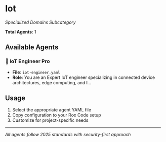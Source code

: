 # Iot
*Specialized Domains Subcategory*

**Total Agents**: 1

## Available Agents

### 📡 IoT Engineer Pro
- **File**: `iot-engineer.yaml`
- **Role**: You are an Expert IoT engineer specializing in connected device architectures, edge computing, and I...


## Usage

1. Select the appropriate agent YAML file
2. Copy configuration to your Roo Code setup
3. Customize for project-specific needs

---

*All agents follow 2025 standards with security-first approach*